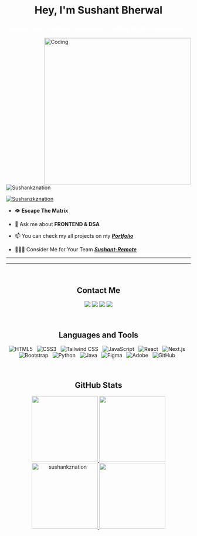  <h1 align="center">Hey, I'm Sushant Bherwal</h1>
<h3 align="center" style="color: white;">Experienced Frontend Developer, crafting digital experiences.</h3>
<img align="right" alt="Coding" width="400" src="https://cdn.dribbble.com/users/1162077/screenshots/3848914/programmer.gif">

<p align="left"> <img src="https://komarev.com/ghpvc/?username=Sushankznation&label=Profile%20views&color=0e75b6&style=flat" alt="Sushankznation" /> </p>


<p align="left"> <a href="https://twitter.com/sushankznation" target="blank"><img src="https://img.shields.io/twitter/follow/Sushankznation?logo=twitter&style=for-the-badge" alt="Sushanzkznation" /></a> </p>

- 👁 **Escape The Matrix**

- 💬 Ask me about **FRONTEND &  DSA**

- 📫 You can check my all projects on my ***<a href="https://portfoliosushank.vercel.app/" target="_blank">Portfolio</a>***

-  👨🏻‍💻 Consider Me for Your Team ***<a href="https://www.remotehub.com/sushankznation" target="_blank">Sushant-Remote</a>***

---
---
<br>

### <h2 align="center">Contact Me</h2>
<p align="center">   
  <a href="mailto:sushantbharwal@gmail.com" target="_blank"><img src="https://img.shields.io/badge/-Gmail-0D1117?style=for-the-badge&logo=gmail&logoColor=DB4437"></a>
    <a href="https://www.linkedin.com/in/sushantbherwal/" target="_blank"><img src="https://img.shields.io/badge/-LinkedIn-0D1117?style=for-the-badge&logo=linkedin&logoColor=0077b5"></a> 
       <a href="https://twitter.com/sushankznation" target="_blank"><img src="https://img.shields.io/badge/Twitter-0D1117?style=for-the-badge&logo=Twitter&logoColor=1DA1F2"></a>
   <a href="https://leetcode.com/sushankznation/" target="_blank"><img src="https://img.shields.io/badge/Leetcode-0D1117?style=for-the-badge&logo=Leetcode&logoColor=1DA1F2"></a>
</p>
<br>

### <h2 align="center">Languages and Tools </h2>
<p align="center">
  	<img src="https://img.shields.io/badge/HTML5-E34F26?style=for-the-badge&logo=html5&logoColor=white" alt="HTML5" />&nbsp;&nbsp;
<img src="https://img.shields.io/badge/CSS3-1572B6?style=for-the-badge&logo=css3&logoColor=white" alt="CSS3" />&nbsp;&nbsp;
<img src="https://img.shields.io/badge/Tailwind_CSS-38B2AC?style=for-the-badge&logo=tailwind-css&logoColor=white" alt="Tailwind CSS" />&nbsp;&nbsp;
<img src="https://img.shields.io/badge/JavaScript-F7DF1E?style=for-the-badge&logo=javascript&logoColor=black" alt="JavaScript" />&nbsp;&nbsp;
<img src="https://img.shields.io/badge/React-20232A?style=for-the-badge&logo=react&logoColor=61DAFB" alt="React" />&nbsp;&nbsp;
<img src="https://img.shields.io/badge/Next.js-ED8B00?style=for-the-badge&logo=next.js&logoColor=blue" alt="Next.js" />&nbsp;&nbsp;
<img src="https://img.shields.io/badge/Bootstrap-563D7C?style=for-the-badge&logo=bootstrap&logoColor=white" alt="Bootstrap" />&nbsp;&nbsp;
<img src="https://img.shields.io/badge/Python-3776AB?style=for-the-badge&logo=python&logoColor=white" alt="Python" />&nbsp;&nbsp;
<img src="https://img.shields.io/badge/Java-ED8B00?style=for-the-badge&logo=java&logoColor=white" alt="Java" />&nbsp;&nbsp;
<img src="https://img.shields.io/badge/Figma-F24E1E?style=for-the-badge&logo=figma&logoColor=white" alt="Figma" />&nbsp;&nbsp;
<img src="https://img.shields.io/badge/Adobe-FF0000?style=for-the-badge&logo=adobe&logoColor=white" alt="Adobe" />&nbsp;&nbsp;
<img src="https://img.shields.io/badge/GitHub-181717?style=for-the-badge&logo=github&logoColor=white" alt="GitHub" />&nbsp;&nbsp;
</p>
</br>
  

### <h2 align="center">GitHub Stats </h2>


<p align="center">
  <a href="https://github.com/sushankznation">
    <img height="180em" src="https://github-readme-stats.vercel.app/api?username=sushankznation&show_icons=true&locale=en&theme=algolia"/>
    <img height="180em" src="https://github-readme-stats.vercel.app/api/top-langs?username=sushankznation&show_icons=true&locale=en&layout=compact&theme=algolia"/>
    <img height="180em" src="https://github-readme-streak-stats.herokuapp.com/?user=sushankznation&theme=algolia" alt="sushankznation" />
    <img height="180em" src="https://leetcode-stats-seven.vercel.app/api?username=sushankznation&hide=python&theme=algolia" />
  </a>
</p>



[website]:https://portfoliosushank.vercel.app/ 


